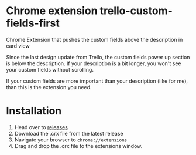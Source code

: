 # Chrome extension trello-custom-fields-first
Chrome Extension that pushes the custom fields above the description in card view

Since the last design update from Trello, the custom fields power up section is below the description.
If your description is a bit longer, you won't see your custom fields without scrolling.

If your custom fields are more important than your description (like for me), than this is the extension you need.

# Installation

1. Head over to [releases](https://github.com/CodeBrauer/chrome-trello-custom-fields-first/releases)
2. Download the .crx file from the latest release
3. Navigate your browser to `chrome://extensions`
4. Drag and drop the .crx file to the extensions window.
